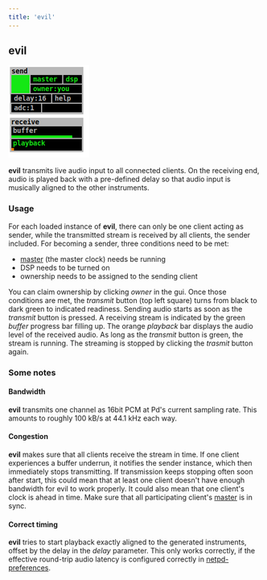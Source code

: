 ```yaml
---
title: 'evil'
---
```


## evil

![evil](evil.png)

**evil** transmits live audio input to all connected clients. On the receiving
end, audio is played back with a pre-defined delay so that audio input
is musically aligned to the other instruments.

### Usage


For each loaded instance of  **evil**, there can only be one client acting as
sender, while the transmitted stream is received by all clients, the
sender included. For becoming a sender, three conditions need to be met:

- [master](../master) (the master clock) needs be running
- DSP needs to be turned on
- ownership needs to be assigned to the sending client

You can claim ownership by clicking *owner* in the gui. Once those conditions
are met, the *transmit* button (top left square) turns from black to dark green
to indicated readiness. Sending audio starts as soon as the *transmit* button is
pressed. A receiving stream is indicated by the green *buffer* progress bar
filling up. The orange *playback* bar displays the audio level of the received
audio. As long as the *transmit* button is green, the stream is running. The
streaming is stopped by clicking the *trasmit* button again.

### Some notes


#### Bandwidth

**evil** transmits one channel as 16bit PCM at Pd's current sampling rate. This
amounts to roughly 100 kB/s at 44.1 kHz each way.

#### Congestion

**evil** makes sure that all clients receive the stream in time. If one client
experiences a buffer underrun, it notifies the sender instance, which then
immediately stops transmitting. If transmission keeps stopping often soon
after start, this could mean that at least one client doesn't have enough
bandwidth for evil to work properly. It could also mean that one client's
clock is ahead in time. Make sure that all participating client's [master](../master)
is in sync.

#### Correct timing

**evil** tries to start playback exactly aligned to the generated instruments,
offset by the delay in the *delay* parameter. This only works correctly, if
the effective round-trip audio latency is configured correctly in
[netpd-preferences](/docs/netpd-preferences).

